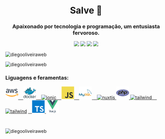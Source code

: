 <h1 align="center">Salve 👋</h1>
<h3 align="center">Apaixonado por tecnologia e programação, um entusiasta fervoroso.</h3>
<div align="center"> 
   <a href="https://www.instagram.com/diegooliveira2504" target="_blank"><img src="https://img.shields.io/badge/-Instagram-%23E4405F?style=for-the-badge&logo=instagram&logoColor=white" target="_blank"></a>
   <a href="https://www.linkedin.com/in/diego-oliveira-b9a755209/" target="_blank"><img src="https://img.shields.io/badge/-LinkedIn-%230077B5?style=for-the-badge&logo=linkedin&logoColor=white" target="_blank"></a> 
   <a href = "mailto:diego9123msi@gmail.com"><img src="https://img.shields.io/badge/-Gmail-%23333?style=for-the-badge&logo=gmail&logoColor=white" target="_blank"></a>
   <a href="https://wa.me/5573998153668?text=Olá" target="_blank"><img src="https://img.shields.io/badge/-whatsapp-Q69?style=for-the-badge&logo=whatsapp&logoColor=white" target="_blank"></a> 

</div>
<p align="left"> <img src="https://komarev.com/ghpvc/?username=diegooliveiraweb&label=Profile%20views&color=0e75b6&style=flat" alt="diegooliveiraweb" /> </p>
<p align="left"> <img src="https://github-profile-trophy.vercel.app/?username=diegooliveiraweb&theme=onedark&rank=SSS,SS,S,AA,B,SECRET" alt="diegooliveiraweb" /></p>

<h3 align="left">Liguagens e feramentas:</h3>
<div>
    <p align="left"> <a href="https://aws.amazon.com" target="_blank" rel="noreferrer" style="color: none !important"> 
    <img src="https://raw.githubusercontent.com/devicons/devicon/master/icons/amazonwebservices/amazonwebservices-original-wordmark.svg" alt="aws" width="40" height="40"/> </a> <a href="https://www.docker.com/" target="_blank" rel="noreferrer" style="color: none !important"> &nbsp;&nbsp;&nbsp;<img src="https://raw.githubusercontent.com/devicons/devicon/master/icons/docker/docker-original-wordmark.svg" alt="docker" width="40" height="40"/> </a> <a href="https://ionicframework.com" target="_blank" rel="noreferrer" style="color: none !important"> &nbsp;&nbsp;&nbsp;<img src="https://upload.wikimedia.org/wikipedia/commons/d/d1/Ionic_Logo.svg" alt="ionic" width="40" height="40"/> </a> <a href="https://developer.mozilla.org/en-US/docs/Web/JavaScript" target="_blank" rel="noreferrer" style="color: none !important"> &nbsp;&nbsp;&nbsp;<img src="https://raw.githubusercontent.com/devicons/devicon/master/icons/javascript/javascript-original.svg" alt="javascript" width="40" height="40"/> </a> <a href="https://www.mysql.com/" target="_blank" rel="noreferrer" style="color: none !important"> &nbsp;&nbsp;&nbsp;<img src="https://raw.githubusercontent.com/devicons/devicon/master/icons/mysql/mysql-original-wordmark.svg" alt="mysql" width="40" height="40"/> </a> <a href="https://nuxt.com/" target="_blank" rel="noreferrer" style="color: none !important"> &nbsp;&nbsp;&nbsp;<img src="https://www.vectorlogo.zone/logos/nuxtjs/nuxtjs-icon.svg" alt="nuxtjs" width="40" height="40"/> </a> <a href="https://www.php.net" target="_blank" rel="noreferrer" style="color: none !important"> <img src="https://raw.githubusercontent.com/devicons/devicon/master/icons/php/php-original.svg" alt="php" width="40" height="40"/> </a> <a href="https://laravel.com/" target="_blank" rel="noreferrer" style="color: none !important"><img src="https://www.vectorlogo.zone/logos/laravel/laravel-icon.svg" alt="tailwind" width="40" height="40"/></a><a href="https://tailwindcss.com/" target="_blank" rel="noreferrer" style="color: none !important"> &nbsp;&nbsp;&nbsp;<img src="https://www.vectorlogo.zone/logos/tailwindcss/tailwindcss-icon.svg" alt="tailwind" width="40" height="40"/></a> <a href="https://www.typescriptlang.org/" target="_blank" rel="noreferrer" style="color: none !important"> &nbsp;&nbsp;&nbsp;<img src="https://raw.githubusercontent.com/devicons/devicon/master/icons/typescript/typescript-original.svg" alt="typescript" width="40" height="40"/> </a> <a href="https://vuejs.org/" target="_blank" rel="noreferrer" style="color: none !important"> <img src="https://raw.githubusercontent.com/devicons/devicon/master/icons/vuejs/vuejs-original-wordmark.svg" alt="vuejs" width="40" height="40"/> </a> </p>
</div>
<br>
<div>
    <p><img align="left" src="https://github-readme-stats.vercel.app/api/top-langs?username=diegooliveiraweb&show_icons=true&locale=en&layout=compact" alt="diegooliveiraweb" /></p>
</div>


